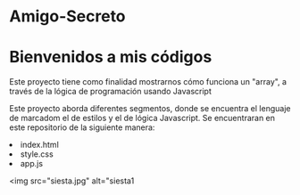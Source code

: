 # Amigo-Secreto
<h1>Bienvenidos a mis códigos</h1>

<p>Este proyecto tiene como finalidad mostrarnos cómo funciona un "array", a través de la lógica de programación usando Javascript</p>
<p>Este proyecto aborda diferentes segmentos, donde se encuentra el lenguaje de marcadom el de estilos y el de lógica Javascript. Se encuentraran en este repositorio de la siguiente manera:</p>

<li>index.html</li>
<li>style.css</li>
<li>app.js</li>


 <img src="siesta.jpg" alt="siesta1</img>

